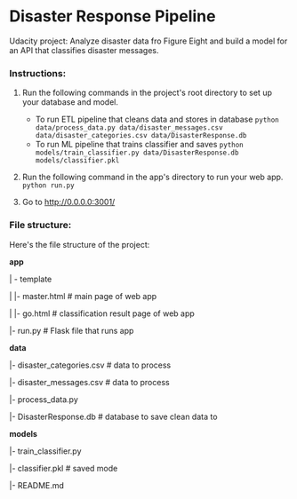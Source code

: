 # Disaster Response Pipeline
Udacity project: Analyze disaster data fro Figure Eight and build a model for an API that classifies disaster messages.



### Instructions:
1. Run the following commands in the project's root directory to set up your database and model.

    - To run ETL pipeline that cleans data and stores in database
        `python data/process_data.py data/disaster_messages.csv data/disaster_categories.csv data/DisasterResponse.db`
    - To run ML pipeline that trains classifier and saves
        `python models/train_classifier.py data/DisasterResponse.db models/classifier.pkl`

2. Run the following command in the app's directory to run your web app.
    `python run.py`

3. Go to http://0.0.0.0:3001/


### File structure:
 Here's the file structure of the project:

**app** 

| - template
 
| |- master.html # main page of web app 

| |- go.html # classification result page of web app

|- run.py # Flask file that runs app 

**data**

|- disaster_categories.csv # data to process 

|- disaster_messages.csv # data to process 

|- process_data.py
 
|- DisasterResponse.db # database to save clean data to 

**models** 

|- train_classifier.py 

|- classifier.pkl # saved mode


|- README.md
